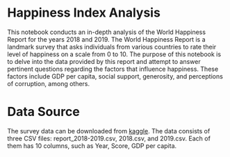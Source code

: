 # Happiness Index Analysis
This notebook conducts an in-depth analysis of the World Happiness Report for the years 2018 and 2019. The World Happiness Report is a landmark survey that asks individuals from various countries to rate their level of happiness on a scale from 0 to 10. The purpose of this notebook is to delve into the data provided by this report and attempt to answer pertinent questions regarding the factors that influence happiness. These factors include GDP per capita, social support, generosity, and perceptions of corruption, among others.

# Data Source
The survey data can be downloaded from [kaggle](https://www.kaggle.com/datasets/sougatapramanick/happiness-index-2018-2019). The data consists of three CSV files: report_2018-2019.csv, 2018.csv, and 2019.csv. Each of them has 10 columns, such as Year, Score, GDP per capita.

